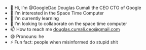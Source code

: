 - 👋 Hi, I’m @GoogleDac Douglas Cumali the CEO CTO of Google 
- 👀 I’m interested in the Space Time Computer 
- 🌱 I’m currently learning 
- 💞️ I’m looking to collaborate on the space time computer 
- 📫 How to reach me douglas.cumali.ceo@gmail.com
- 😄 Pronouns: he
- ⚡ Fun fact: people when misinformed do stupid shit

<!---
GoogleDac/GoogleDac is a ✨ special ✨ repository because its `README.md` (this file) appears on your GitHub profile.
You can click the Preview link to take a look at your changes.
--->
